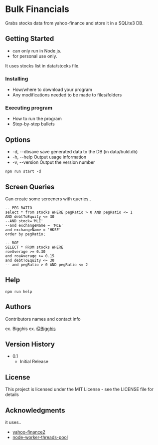 # Bulk Financials

Grabs stocks data from yahoo-finance and store it in a SQLite3 DB.

## Getting Started

* can only run in Node.js.
* for personal use only.

It uses stocks list in data/stocks file.

### Installing

* How/where to download your program
* Any modifications needed to be made to files/folders

### Executing program

* How to run the program
* Step-by-step bullets

## Options 
* -d, --dbsave   save generated data to the DB (in data/buld.db)
* -h, --help     Output usage information
* -v, --version  Output the version number


```
npm run start -d
```

## Screen Queries

Can create some screeners with queries..

```
-- PEG RATIO
select * from stocks WHERE pegRatio > 0 AND pegRatio <= 1
AND debtToEquity <= 30
--AND stock='MLI'
--and exchangeName = 'MCE'
and exchangeName = 'HKSE'
order by pegRatio;

-- ROE
SELECT * FROM stocks WHERE
roeAverage >= 0.30
and roaAverage >= 0.15
and debtToEquity <= 30
-- and pegRatio > 0 AND pegRatio <= 2

```



## Help

```
npm run help
```

## Authors

Contributors names and contact info

ex. Bigghis 
ex. [@Bigghis](https://github.com/Bigghis)

## Version History

* 0.1
    * Initial Release

## License

This project is licensed under the MIT License - see the LICENSE file for details

## Acknowledgments

it uses..
* [yahoo-finance2](https://github.com/gadicc/node-yahoo-finance2)
* [node-worker-threads-pool](https://github.com/SUCHMOKUO/node-worker-threads-pool)

